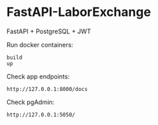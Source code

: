 # FastAPI-LaborExchange

FastAPI + PostgreSQL + JWT 

Run docker containers:

    build
    up

Check app endpoints:

    http://127.0.0.1:8000/docs

Check pgAdmin:

    http://127.0.0.1:5050/